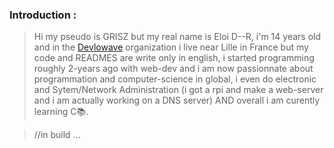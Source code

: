 ### Introduction :
> Hi my pseudo is GRISZ but my real name is Eloi D--R, i'm 14 years old and in the [Devlowave](https://github.com/orgs/Devlowave-Org/repositories) organization i live near Lille in France but my code and READMES are write only in english, i started programming roughly 2-years ago with web-dev and i am now passionnate about programmation and computer-science in global, i even do electronic and Sytem/Network Administration (i got a rpi and make a web-server and i am actually working on a DNS server) AND overall i am curently learning C📚.

> //in build ...
